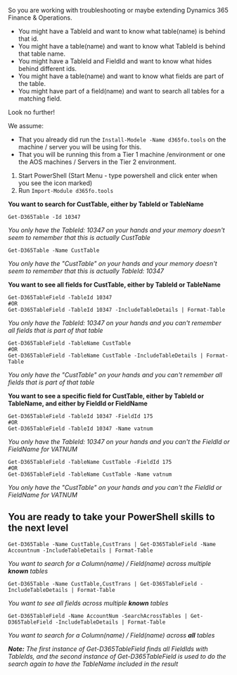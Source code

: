 So you are working with troubleshooting or maybe extending Dynamics 365 Finance & Operations.

* You might have a TableId and want to know what table(name) is behind that id.
* You might have a table(name) and want to know what TableId is behind that table name.
* You might have a TableId and FieldId and want to know what hides behind different ids.
* You might have a table(name) and want to know what fields are part of the table.
* You might have part of a field(name) and want to search all tables for a matching field.

Look no further!

We assume:
* That you already did run the `Install-Modele -Name d365fo.tools` on the machine / server you will be using for this. 
* That you will be running this from a Tier 1 machine /environment or one the AOS machines / Servers in the Tier 2 environment.

1. Start PowerShell (Start Menu - type powershell and click enter when you see the icon marked)
2. Run `Import-Module d365fo.tools`

**You want to search for CustTable, either by TableId or TableName**

```
Get-D365Table -Id 10347
```
*You only have the TableId: 10347 on your hands and your memory doesn't seem to remember that this is actually CustTable*

```
Get-D365Table -Name CustTable
```
*You only have the "CustTable" on your hands and your memory doesn't seem to remember that this is actually TableId: 10347*

**You want to see all fields for CustTable, either by TableId or TableName**
```
Get-D365TableField -TableId 10347
#OR
Get-D365TableField -TableId 10347 -IncludeTableDetails | Format-Table
```
*You only have the TableId: 10347 on your hands and you can't remember all fields that is part of that table*
```
Get-D365TableField -TableName CustTable
#OR
Get-D365TableField -TableName CustTable -IncludeTableDetails | Format-Table
```
*You only have the "CustTable" on your hands and you can't remember all fields that is part of that table*

**You want to see a specific field for CustTable, either by TableId or TableName, and either by FieldId or FieldName**
```
Get-D365TableField -TableId 10347 -FieldId 175
#OR
Get-D365TableField -TableId 10347 -Name vatnum
```
*You only have the TableId: 10347 on your hands and you can't the FieldId or FieldName for VATNUM*
```
Get-D365TableField -TableName CustTable -FieldId 175
#OR
Get-D365TableField -TableName CustTable -Name vatnum
```
*You only have the "CustTable" on your hands and you can't the FieldId or FieldName for VATNUM*

## **You are ready to take your PowerShell skills to the next level**
```
Get-D365Table -Name CustTable,CustTrans | Get-D365TableField -Name Accountnum -IncludeTableDetails | Format-Table
```
*You want to search for a Column(name) / Field(name) across multiple **known** tables*

```
Get-D365Table -Name CustTable,CustTrans | Get-D365TableField -IncludeTableDetails | Format-Table
```
*You want to see all fields across multiple **known** tables*

```
Get-D365TableField -Name AccountNum -SearchAcrossTables | Get-D365TableField -IncludeTableDetails | Format-Table
```
*You want to search for a Column(name) / Field(name) across **all** tables*

***Note:** The first instance of Get-D365TableField finds all FieldIds with TableIds, and the second instance of Get-D365TableField is used to do the search again to have the TableName included in the result*